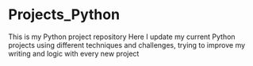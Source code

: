 # Projects_Python
This is my Python project repository
Here I update my current Python projects using different techniques and challenges,
trying to improve my writing and logic with every new project

